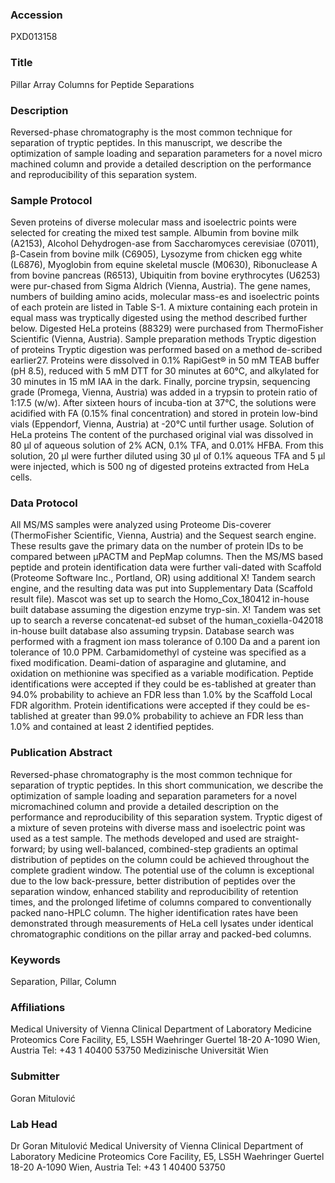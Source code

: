 ### Accession
PXD013158

### Title
Pillar Array Columns for Peptide Separations

### Description
Reversed-phase chromatography is the most common technique for separation of tryptic peptides. In this manuscript, we describe the optimization of sample loading and separation parameters for a novel micro machined column and provide a detailed description on the performance and reproducibility of this separation system.

### Sample Protocol
Seven proteins of diverse molecular mass and isoelectric points were selected for creating the mixed test sample. Albumin from bovine milk (A2153), Alcohol Dehydrogen-ase from Saccharomyces cerevisiae (07011), β-Casein from bovine milk (C6905), Lysozyme from chicken egg white (L6876), Myoglobin from equine skeletal muscle (M0630), Ribonuclease A from bovine pancreas (R6513), Ubiquitin from bovine erythrocytes (U6253) were pur-chased from Sigma Aldrich (Vienna, Austria). The gene names, numbers of building amino acids, molecular mass-es and isoelectric points of each protein are listed in Table S-1. A mixture containing each protein in equal mass was tryptically digested using the method described further below. Digested HeLa proteins (88329) were purchased from ThermoFisher Scientific (Vienna, Austria).  Sample preparation methods  Tryptic digestion of proteins Tryptic digestion was performed based on a method de-scribed earlier27. Proteins were dissolved in 0.1% RapiGest® in 50 mM TEAB buffer (pH 8.5), reduced with 5 mM DTT for 30 minutes at 60°C, and alkylated for 30 minutes in 15 mM IAA in the dark. Finally, porcine trypsin, sequencing grade (Promega, Vienna, Austria) was added in a trypsin to protein ratio of 1:17.5 (w/w). After sixteen hours of incuba-tion at 37°C, the solutions were acidified with FA (0.15% final concentration) and stored in protein low-bind vials (Eppendorf, Vienna, Austria) at -20°C until further usage. Solution of HeLa proteins The content of the purchased original vial was dissolved in 80 µl of aqueous solution of 2% ACN, 0.1% TFA, and 0.01% HFBA. From this solution, 20 µl were further diluted using 30 µl of 0.1% aqueous TFA and 5 µl were injected, which is 500 ng of digested proteins extracted from HeLa cells.

### Data Protocol
All MS/MS samples were analyzed using Proteome Dis-coverer (ThermoFisher Scientific, Vienna, Austria) and the Sequest search engine. These results gave the primary data on the number of protein IDs to be compared between µPACTM and PepMap columns. Then the MS/MS based peptide and protein identification data were further vali-dated with Scaffold (Proteome Software Inc., Portland, OR) using additional X! Tandem search engine, and the resulting data was put into Supplementary Data (Scaffold result file). Mascot was set up to search the Homo_Cox_180412 in-house built database assuming the digestion enzyme tryp-sin. X! Tandem was set up to search a reverse concatenat-ed subset of the human_coxiella-042018 in-house built database also assuming trypsin. Database search was performed with a fragment ion mass tolerance of 0.100 Da and a parent ion tolerance of 10.0 PPM. Carbamidomethyl of cysteine was specified as a fixed modification. Deami-dation of asparagine and glutamine, and oxidation on methionine was specified as a variable modification.  Peptide identifications were accepted if they could be es-tablished at greater than 94.0% probability to achieve an FDR less than 1.0% by the Scaffold Local FDR algorithm. Protein identifications were accepted if they could be es-tablished at greater than 99.0% probability to achieve an FDR less than 1.0% and contained at least 2 identified peptides.

### Publication Abstract
Reversed-phase chromatography is the most common technique for separation of tryptic peptides. In this short communication, we describe the optimization of sample loading and separation parameters for a novel micromachined column and provide a detailed description on the performance and reproducibility of this separation system. Tryptic digest of a mixture of seven proteins with diverse mass and isoelectric point was used as a test sample. The methods developed and used are straight-forward; by using well-balanced, combined-step gradients an optimal distribution of peptides on the column could be achieved throughout the complete gradient window. The potential use of the column is exceptional due to the low back-pressure, better distribution of peptides over the separation window, enhanced stability and reproducibility of retention times, and the prolonged lifetime of columns compared to conventionally packed nano-HPLC column. The higher identification rates have been demonstrated through measurements of HeLa cell lysates under identical chromatographic conditions on the pillar array and packed-bed columns.

### Keywords
Separation, Pillar, Column

### Affiliations
Medical University of Vienna Clinical Department of Laboratory Medicine Proteomics Core Facility, E5, LS5H Waehringer Guertel 18-20 A-1090 Wien, Austria Tel: +43 1 40400 53750
Medizinische Universität Wien

### Submitter
Goran Mitulović

### Lab Head
Dr Goran Mitulović
Medical University of Vienna Clinical Department of Laboratory Medicine Proteomics Core Facility, E5, LS5H Waehringer Guertel 18-20 A-1090 Wien, Austria Tel: +43 1 40400 53750


